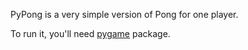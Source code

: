 PyPong is a very simple version of Pong for one player.

To run it, you'll need [pygame](https://pypi.org/project/pygame/) package.
